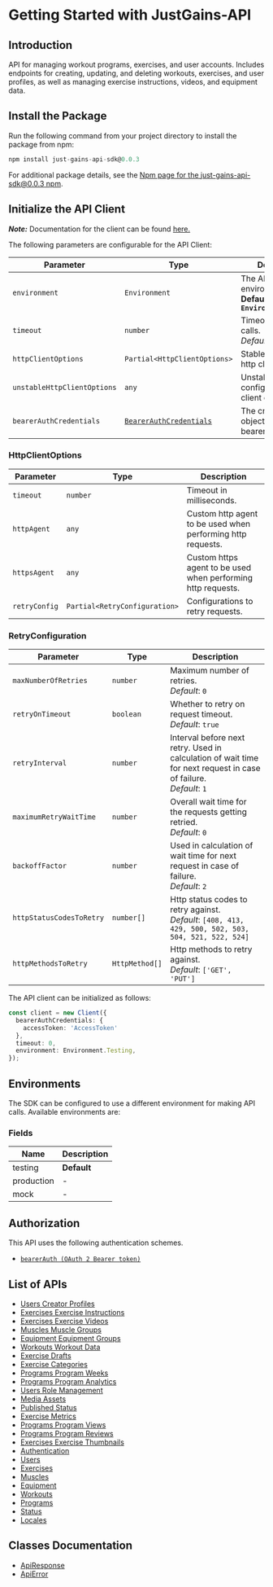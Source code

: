 
# Getting Started with JustGains-API

## Introduction

API for managing workout programs, exercises, and user accounts. Includes endpoints for creating, updating, and deleting workouts, exercises, and user profiles, as well as managing exercise instructions, videos, and equipment data.

## Install the Package

Run the following command from your project directory to install the package from npm:

```ts
npm install just-gains-api-sdk@0.0.3
```

For additional package details, see the [Npm page for the just-gains-api-sdk@0.0.3 npm](https://www.npmjs.com/package/just-gains-api-sdk/v/0.0.3).

## Initialize the API Client

**_Note:_** Documentation for the client can be found [here.](https://www.github.com/JustGains/just-gains-api-js-sdk/tree/0.0.3/doc/client.md)

The following parameters are configurable for the API Client:

| Parameter | Type | Description |
|  --- | --- | --- |
| `environment` | `Environment` | The API environment. <br> **Default: `Environment.Testing`** |
| `timeout` | `number` | Timeout for API calls.<br>*Default*: `0` |
| `httpClientOptions` | `Partial<HttpClientOptions>` | Stable configurable http client options. |
| `unstableHttpClientOptions` | `any` | Unstable configurable http client options. |
| `bearerAuthCredentials` | [`BearerAuthCredentials`](https://www.github.com/JustGains/just-gains-api-js-sdk/tree/0.0.3/doc/auth/oauth-2-bearer-token.md) | The credential object for bearerAuth |

### HttpClientOptions

| Parameter | Type | Description |
|  --- | --- | --- |
| `timeout` | `number` | Timeout in milliseconds. |
| `httpAgent` | `any` | Custom http agent to be used when performing http requests. |
| `httpsAgent` | `any` | Custom https agent to be used when performing http requests. |
| `retryConfig` | `Partial<RetryConfiguration>` | Configurations to retry requests. |

### RetryConfiguration

| Parameter | Type | Description |
|  --- | --- | --- |
| `maxNumberOfRetries` | `number` | Maximum number of retries. <br> *Default*: `0` |
| `retryOnTimeout` | `boolean` | Whether to retry on request timeout. <br> *Default*: `true` |
| `retryInterval` | `number` | Interval before next retry. Used in calculation of wait time for next request in case of failure. <br> *Default*: `1` |
| `maximumRetryWaitTime` | `number` | Overall wait time for the requests getting retried. <br> *Default*: `0` |
| `backoffFactor` | `number` | Used in calculation of wait time for next request in case of failure. <br> *Default*: `2` |
| `httpStatusCodesToRetry` | `number[]` | Http status codes to retry against. <br> *Default*: `[408, 413, 429, 500, 502, 503, 504, 521, 522, 524]` |
| `httpMethodsToRetry` | `HttpMethod[]` | Http methods to retry against. <br> *Default*: `['GET', 'PUT']` |

The API client can be initialized as follows:

```ts
const client = new Client({
  bearerAuthCredentials: {
    accessToken: 'AccessToken'
  },
  timeout: 0,
  environment: Environment.Testing,
});
```

## Environments

The SDK can be configured to use a different environment for making API calls. Available environments are:

### Fields

| Name | Description |
|  --- | --- |
| testing | **Default** |
| production | - |
| mock | - |

## Authorization

This API uses the following authentication schemes.

* [`bearerAuth (OAuth 2 Bearer token)`](https://www.github.com/JustGains/just-gains-api-js-sdk/tree/0.0.3/doc/auth/oauth-2-bearer-token.md)

## List of APIs

* [Users Creator Profiles](https://www.github.com/JustGains/just-gains-api-js-sdk/tree/0.0.3/doc/controllers/users-creator-profiles.md)
* [Exercises Exercise Instructions](https://www.github.com/JustGains/just-gains-api-js-sdk/tree/0.0.3/doc/controllers/exercises-exercise-instructions.md)
* [Exercises Exercise Videos](https://www.github.com/JustGains/just-gains-api-js-sdk/tree/0.0.3/doc/controllers/exercises-exercise-videos.md)
* [Muscles Muscle Groups](https://www.github.com/JustGains/just-gains-api-js-sdk/tree/0.0.3/doc/controllers/muscles-muscle-groups.md)
* [Equipment Equipment Groups](https://www.github.com/JustGains/just-gains-api-js-sdk/tree/0.0.3/doc/controllers/equipment-equipment-groups.md)
* [Workouts Workout Data](https://www.github.com/JustGains/just-gains-api-js-sdk/tree/0.0.3/doc/controllers/workouts-workout-data.md)
* [Exercise Drafts](https://www.github.com/JustGains/just-gains-api-js-sdk/tree/0.0.3/doc/controllers/exercise-drafts.md)
* [Exercise Categories](https://www.github.com/JustGains/just-gains-api-js-sdk/tree/0.0.3/doc/controllers/exercise-categories.md)
* [Programs Program Weeks](https://www.github.com/JustGains/just-gains-api-js-sdk/tree/0.0.3/doc/controllers/programs-program-weeks.md)
* [Programs Program Analytics](https://www.github.com/JustGains/just-gains-api-js-sdk/tree/0.0.3/doc/controllers/programs-program-analytics.md)
* [Users Role Management](https://www.github.com/JustGains/just-gains-api-js-sdk/tree/0.0.3/doc/controllers/users-role-management.md)
* [Media Assets](https://www.github.com/JustGains/just-gains-api-js-sdk/tree/0.0.3/doc/controllers/media-assets.md)
* [Published Status](https://www.github.com/JustGains/just-gains-api-js-sdk/tree/0.0.3/doc/controllers/published-status.md)
* [Exercise Metrics](https://www.github.com/JustGains/just-gains-api-js-sdk/tree/0.0.3/doc/controllers/exercise-metrics.md)
* [Programs Program Views](https://www.github.com/JustGains/just-gains-api-js-sdk/tree/0.0.3/doc/controllers/programs-program-views.md)
* [Programs Program Reviews](https://www.github.com/JustGains/just-gains-api-js-sdk/tree/0.0.3/doc/controllers/programs-program-reviews.md)
* [Exercises Exercise Thumbnails](https://www.github.com/JustGains/just-gains-api-js-sdk/tree/0.0.3/doc/controllers/exercises-exercise-thumbnails.md)
* [Authentication](https://www.github.com/JustGains/just-gains-api-js-sdk/tree/0.0.3/doc/controllers/authentication.md)
* [Users](https://www.github.com/JustGains/just-gains-api-js-sdk/tree/0.0.3/doc/controllers/users.md)
* [Exercises](https://www.github.com/JustGains/just-gains-api-js-sdk/tree/0.0.3/doc/controllers/exercises.md)
* [Muscles](https://www.github.com/JustGains/just-gains-api-js-sdk/tree/0.0.3/doc/controllers/muscles.md)
* [Equipment](https://www.github.com/JustGains/just-gains-api-js-sdk/tree/0.0.3/doc/controllers/equipment.md)
* [Workouts](https://www.github.com/JustGains/just-gains-api-js-sdk/tree/0.0.3/doc/controllers/workouts.md)
* [Programs](https://www.github.com/JustGains/just-gains-api-js-sdk/tree/0.0.3/doc/controllers/programs.md)
* [Status](https://www.github.com/JustGains/just-gains-api-js-sdk/tree/0.0.3/doc/controllers/status.md)
* [Locales](https://www.github.com/JustGains/just-gains-api-js-sdk/tree/0.0.3/doc/controllers/locales.md)

## Classes Documentation

* [ApiResponse](https://www.github.com/JustGains/just-gains-api-js-sdk/tree/0.0.3/doc/api-response.md)
* [ApiError](https://www.github.com/JustGains/just-gains-api-js-sdk/tree/0.0.3/doc/api-error.md)

